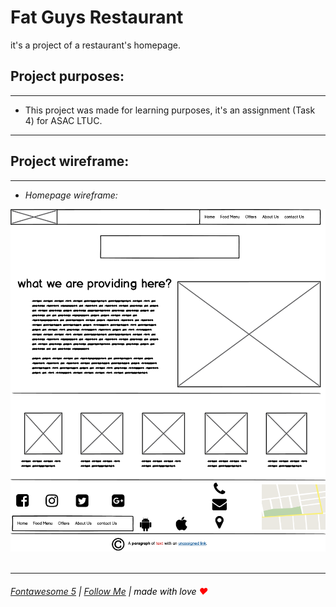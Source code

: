 
# **Fat Guys Restaurant**

it's a project of a restaurant's homepage.

## Project purposes:

---

- This project was made for learning purposes, it's an assignment (Task 4) for ASAC LTUC.

---

## Project wireframe:

---

- *Homepage wireframe:*


<img id=white src="images/Wireframe.png" >
<br><br/>

---


###### [Fontawesome 5](https://fontawesome.com/) <font color="black">|</font> [Follow Me](https://github.com/BasharAlzrigat) <font color="black">|</font> <font color="black">made with love</font> <font color="red">♥</font>
